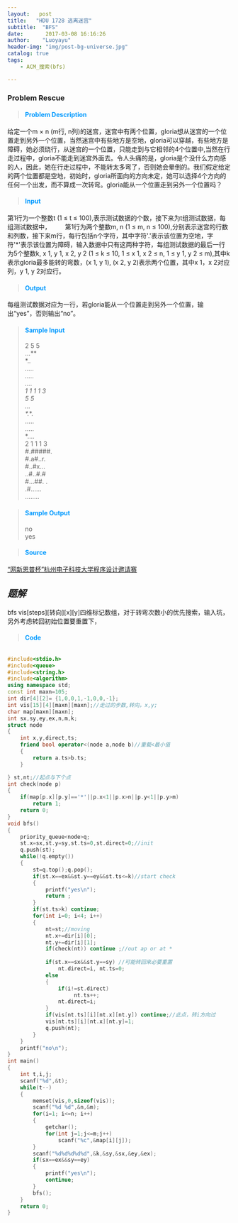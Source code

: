 ```yaml
---
layout:   post 
title:   "HDU 1728 逃离迷宫"
subtitle:  "BFS"
date:       2017-03-08 16:16:26
author:    "Luoyayu"
header-img: "img/post-bg-universe.jpg"
catalog: true
tags:
    - ACM_搜索(bfs)

---
```


###   Problem  <strong>Rescue</strong>  
 
>####  <font color="#0099ff">Problem Description </font>   
给定一个m × n (m行, n列)的迷宫，迷宫中有两个位置，gloria想从迷宫的一个位置走到另外一个位置，当然迷宫中有些地方是空地，gloria可以穿越，有些地方是障碍，她必须绕行，从迷宫的一个位置，只能走到与它相邻的4个位置中,当然在行走过程中，gloria不能走到迷宫外面去。令人头痛的是，gloria是个没什么方向感的人，因此，她在行走过程中，不能转太多弯了，否则她会晕倒的。我们假定给定的两个位置都是空地，初始时，gloria所面向的方向未定，她可以选择4个方向的任何一个出发，而不算成一次转弯。gloria能从一个位置走到另外一个位置吗？

>####  <font color="#0099ff">Input </font>       
第1行为一个整数t (1 ≤ t ≤ 100),表示测试数据的个数，接下来为t组测试数据，每组测试数据中， 
　　第1行为两个整数m, n (1 ≤ m, n ≤ 100),分别表示迷宫的行数和列数，接下来m行，每行包括n个字符，其中字符'.'表示该位置为空地，字符'*'表示该位置为障碍，输入数据中只有这两种字符，每组测试数据的最后一行为5个整数k, x 1, y 1, x 2, y 2 (1 ≤ k ≤ 10, 1 ≤ x 1, x 2 ≤ n, 1 ≤ y 1, y 2 ≤ m),其中k表示gloria最多能转的弯数，(x 1, y 1), (x 2, y 2)表示两个位置，其中x 1，x 2对应列，y 1, y 2对应行。

>####  <font color="#0099ff">Output</font>   
每组测试数据对应为一行，若gloria能从一个位置走到另外一个位置，输出“yes”，否则输出“no”。

>####  <font color="#0099ff">Sample Input</font>   
>2
5 5    
...**  
*.**.  
.....  
.....  
*....   
1 1 1 1 3  
5 5  
...**  
*.**.  
.....  
.....   
*....   
2 1 1 1 3       
#.#####.    
#.a#..r.     
#..#x...    
..#..#.#    
#...##.   .  
.#......     
........      
 
>####  <font color="#0099ff">Sample Output</font>     
>no    
yes      

>####  <font color="#0099ff">Source</font>
[“网新恩普杯”杭州电子科技大学程序设计邀请赛](http://acm.hdu.edu.cn/search.php?field=problem&key=%A1%B0%CD%F8%D0%C2%B6%F7%C6%D5%B1%AD%A1%B1%BA%BC%D6%DD%B5%E7%D7%D3%BF%C6%BC%BC%B4%F3%D1%A7%B3%CC%D0%F2%C9%E8%BC%C6%D1%FB%C7%EB%C8%FC&source=1&searchmode=source)

## *题解*
 bfs vis[steps][转向][x][y]四维标记数组，对于转弯次数小的优先搜索，输入坑，另外考虑转回初始位置要重置下，


>####  <font color="#0099ff">Code</font>

```cpp

#include<stdio.h>
#include<queue>
#include<string.h>
#include<algorithm>
using namespace std;
const int maxn=105;
int dir[4][2]= {1,0,0,1,-1,0,0,-1};
int vis[15][4][maxn][maxn];//走过的步数,转向，x,y; 
char map[maxn][maxn];
int sx,sy,ey,ex,n,m,k;
struct node
{
    int x,y,direct,ts;
    friend bool operator<(node a,node b)//重载<最小值 
    {
        return a.ts>b.ts;
    }

} st,nt;//起点与下个点 
int check(node p)
{
    if(map[p.x][p.y]=='*'||p.x<1||p.x>n||p.y<1||p.y>m)
        return 1;
    return 0;
}
void bfs()
{
    priority_queue<node>q;
    st.x=sx,st.y=sy,st.ts=0,st.direct=0;//init
    q.push(st);
    while(!q.empty())
    {
        st=q.top();q.pop();
     	if(st.x==ex&&st.y==ey&&st.ts<=k)//start check 
   		{
	        printf("yes\n");
	        return ;
    	}
        if(st.ts>k) continue;
        for(int i=0; i<4; i++)
        {
        	nt=st;//moving 
            nt.x+=dir[i][0];
            nt.y+=dir[i][1];
            if(check(nt)) continue ;//out ap or at *
            
            if(st.x==sx&&st.y==sy) //可能转回来必要重置 
                nt.direct=i, nt.ts=0;
            else
            {
                if(i!=st.direct) 
					 nt.ts++;
                nt.direct=i;
            }
            if(vis[nt.ts][i][nt.x][nt.y]) continue;//此点，转i方向过 
            vis[nt.ts][i][nt.x][nt.y]=1;
            q.push(nt);
        }
    }
    printf("no\n");
}
int main()
{
    int t,i,j;
    scanf("%d",&t);
    while(t--)
    {
		memset(vis,0,sizeof(vis));
        scanf("%d %d",&n,&m);
        for(i=1; i<=n; i++)
    	{
    		getchar();
			for(int j=1;j<=m;j++)
    			scanf("%c",&map[i][j]);
    	}
        scanf("%d%d%d%d%d",&k,&sy,&sx,&ey,&ex);
		if(sx==ex&&sy==ey)
		{
			printf("yes\n");
			continue;	
		} 
        bfs();
    }
    return 0;
}

```